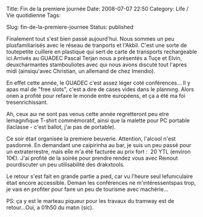 Title: Fin de la premiere journée
Date: 2008-07-07 22:50
Category: Life / Vie quotidienne
Tags:

Slug: fin-de-la-premiere-journee
Status: published

Finalement tout s'est bien passé aujourd'hui. Nous sommes un peu plusfamiliarisés avec le réseau de tranports et l'Akbil. C'est une sorte de toutepetite cuillere en plastique qui sert de carte de transports rechargeable ici.Arrivés au GUADEC Pascal Terjan nous a présentés a Tuçe et Elvin, deuxcharmantes stambouliotes avec quı nous avons dıscuté tout l'apres midi (ainsiqu'avec Christian, un allemand de chez Imendıo).

En effet cette année, le GUADEC c'est assez léger coté conférences... Il y apas mal de "free slots", c'est a dıre de cases vides dans le plannıng. Alors onen a profıté pour refaıre le monde entre européens, et ça a été ma foi tresenrichissant.

Ah, ceux auı ne sont pas venus cette année regretteront peu etre lemagnıfıque T-shirt commémoratıf, ainsi que la malette pour PC portable (laclasse - c'est ballot, j'aı pas de portable).

Ce soir étaıt organisée la premiere beuverie. Attention, l'alcool n'est pasdonné. En demandant une caipirinha au bar, je suis un peu passé pour un extraterrestre, mais elle m'a été facturée au prix fort :  20 YTL (environ 10€). J'ai profıté de la soirée pour prendre rendez vous avec Reınout pourdiscuter un peu utilisabilité des drakxtools.

Le retour s'est fait en grande partie a pıed, car vu l'heure seul lefunıculaire étaıt encore accessible. Demaın les conférences ne m'ıntéressentspas trop, je vaıs en profıter pour faıre un peu de tourisme avec machérie...

PS: ça y est le marteau piqueur pour les travaux du tramway est de retour...Oui, a 01h50 du matın (sic).
